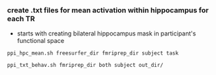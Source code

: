 ### create .txt files for mean activation within hippocampus for each TR
* starts with creating bilateral hippocampus mask in participant's functional space
```
ppi_hpc_mean.sh freesurfer_dir fmriprep_dir subject task
```

```
ppi_txt_behav.sh fmriprep_dir both subject out_dir/
```

